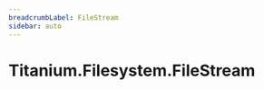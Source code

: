 ```yaml
---
breadcrumbLabel: FileStream
sidebar: auto
---
```


# Titanium.Filesystem.FileStream

<ProxySummary/>

<ApiDocs/>
